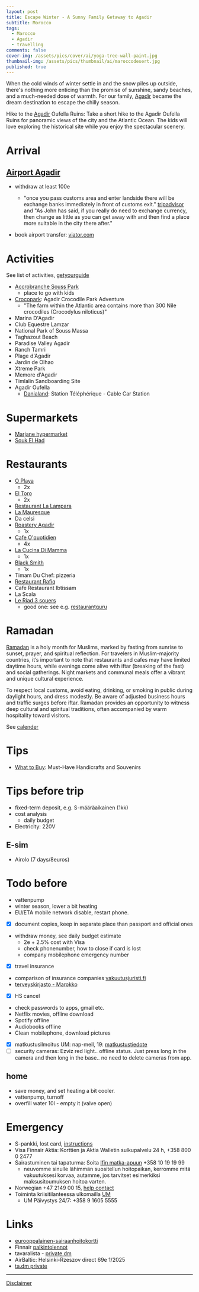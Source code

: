```yaml
---
layout: post
title: Escape Winter - A Sunny Family Getaway to Agadir
subtitle: Morocco
tags:
  - Marocco
  - Agadir
  - travelling
comments: false
cover-img: /assets/pics/cover/ai/yoga-tree-wall-paint.jpg
thumbnail-img: /assets/pics/thumbnail/ai/maroccodesert.jpg
published: true
---
```


When the cold winds of winter settle in and the snow piles up outside, there's nothing more enticing than the promise of sunshine, sandy beaches, and a much-needed dose of warmth. For our family, [Agadir](https://en.wikipedia.org/wiki/Agadir) became the dream destination to escape the chilly season.

Hike to the [Agadir](https://en.wikipedia.org/wiki/Agadir) Oufella Ruins: Take a short hike to the Agadir Oufella Ruins for panoramic views of the city and the Atlantic Ocean. The kids will love exploring the historical site while you enjoy the spectacular scenery.

# Arrival

## [Airport Agadir](https://agaairport.com/)

- withdraw at least 100e
  - "once you pass customs area and enter landside there will be exchange banks immediately in front of customs exit." [tripadvisor](https://www.tripadvisor.com/ShowTopic-g293731-i9519-k14880250-Currency_exchange_Agadir_airport-Agadir_Souss_Massa.html) and "As John has said, if you really do need to exchange currency, then change as little as you can get away with and then find a place more suitable in the city there after."

- book airport transfer: [viator.com](https://www.viator.com/Agadir-tours/Airport-and-Ground-Transfers/d4383-g15-c52?m=33953&supag=1234752577649481&supsc=dat-2328971786433984&supai=77172167770159&supdv=c&supnt=nt:o&suplp=142257&supli=142596&supti=dat-2328971786433984&tsem=true&supci=dat-2328971786433984&supkw=agadir%20airport%20money%20change&msclkid=184de64aac901474897581fad66d9848)

# Activities

See list of activities, [getyourguide](https://www.getyourguide.com/agadir-l1413)

- [Accrobranche Souss Park](https://www.tripadvisor.com/Attraction_Review-g293731-d3387559-Reviews-Accrobranche_Souss_Park-Agadir_Souss_Massa.html)
  - place to go with kids
- [Crocopark](https://www.tripadvisor.com/AttractionProductReview-g293731-d19597219-Agadir_Crocodile_Park_Adventure-Agadir_Souss_Massa.html): Agadir Crocodile Park Adventure
  - "The farm within the Atlantic area contains more than 300 Nile crocodiles (Crocodylus niloticus)"
- Marina D'Agadir
- Club Equestre Lamzar
- National Park of Souss Massa
- Taghazout Beach
- Paradise Valley Agadir
- Ranch Tamri
- Plage d'Agadir
- Jardin de Olhao
- Xtreme Park
- Memore d'Agadir
- Timlalin Sandboarding Site
- Agadir Oufella
  - [Danialand](https://danialand.com/): Station Téléphérique - Cable Car Station


# Supermarkets

- [Marjane hypermarket](https://maps.app.goo.gl/kfL1fZNFX4SWXmyb8)
- [Souk El Had](https://soukelhad.shop/)
  
# Restaurants

- [O Playa](https://www.tripadvisor.co.uk/Restaurant_Review-g293731-d6834306-Reviews-O_Playa-Agadir_Souss_Massa.html)
  - 2x
- [El Toro](https://www.tripadvisor.co.uk/Restaurant_Review-g293731-d6368387-Reviews-El_Toro-Agadir_Souss_Massa.html)
  - 2x
- [Restaurant La Lampara](https://restaurantguru.com/La-Lampara-Agadir)
- [La Mauresque](https://www.tripadvisor.fr/Restaurant_Review-g293731-d1054175-Reviews-Le_Mauresque-Agadir_Souss_Massa.html)
- Da celsi
- [Roastery Agadir](https://maps.app.goo.gl/k7SDkriU69EMbAQ66)
  - 1x
- [Cafe O'quotidien](https://maps.app.goo.gl/d31ejdYfeaCp1Rjq9)
  - 4x
- [La Cucina Di Mamma](https://maps.app.goo.gl/a2YJsQPkaPMAuVfz6)
  - 1x
- [Black Smith](https://maps.app.goo.gl/bniuGkf7tv8nCjjf7)
  - 1x
- Timam Du Chef: pizzeria
- [Restaurant Rafiq](https://www.tripadvisor.com/Restaurant_Review-g293731-d11894152-Reviews-Restaurant_Rafiq-Agadir_Souss_Massa.html)
- Cafe Restaurant Ibtissam 
- La Scala
- [Le Riad 3 souers](https://www.tripadvisor.com/Restaurant_Review-g1452345-d26223450-Reviews-Le_Riad_des_3_soeurs-Tamraght_Agadir_Souss_Massa.html)
  - good one: see e.g. [restaurantguru](https://fr.restaurantguru.com/Le-Riad-des-3-Soeurs-Tamraght#google_vignette)


# Ramadan

[Ramadan](https://en.wikipedia.org/wiki/Ramadan) is a holy month for Muslims, marked by fasting from sunrise to sunset, prayer, and spiritual reflection. For travelers in Muslim-majority countries, it’s important to note that restaurants and cafes may have limited daytime hours, while evenings come alive with iftar (breaking of the fast) and social gatherings. Night markets and communal meals offer a vibrant and unique cultural experience.

To respect local customs, avoid eating, drinking, or smoking in public during daylight hours, and dress modestly. Be aware of adjusted business hours and traffic surges before iftar. Ramadan provides an opportunity to witness deep cultural and spiritual traditions, often accompanied by warm hospitality toward visitors.

See [calender](https://www.calendardate.com/ramadan_2025.htm#google_vignette)

# Tips

- [What to Buy](https://agadirinsider.com/artisans-market-handicrafts-and-souvenirs-in-agadir/): Must-Have Handicrafts and Souvenirs

# Tips before trip

- fixed-term deposit, e.g. S-määräaikainen (1kk)
- cost analysis
  - daily budget
- Electricity: 220V

## E-sim

- Airolo (7 days/8euros)

# Todo before

- vattenpump
- winter season, lower a bit heating
- EU/ETA mobile network disable, restart phone.
- [x] document copies, keep in separate place than passport and official ones
- withdraw money, see daily budget estimate
  - 2e + 2.5% cost with Visa
  - check phonenumber, how to close if card is lost
  - company mobilephone emergency number
- [x]  travel insurance
  - comparison of insurance companies [vakuutusjuristi.fi](https://www.vakuutusjuristi.fi/mita-matkavakuutuksesta-korvataan-vertailu-2025/)
  - [terveyskirjasto - Marokko](https://www.terveyskirjasto.fi/mat01052)
- [x]  HS cancel
- check passwords to apps, gmail etc.
- Netflix movies, offline download
- Spotify offline
- Audiobooks offline
- Clean mobilephone, download pictures
- [x]  matkustusilmoitus UM: nap-meil, 19: [matkustustiedote](https://um.fi/matkustustiedote/-/c/MA)
- [ ]  security cameras: Ezviz red light.. offline status. Just press long in the camera and then long in the base.. no need to delete cameras from app. 

## home

- save money, and set heating a bit cooler.
- vattenpump, turnoff
- overfill water 10l - empty it (valve open)

# Emergency

- S-pankki, lost card, [instructions](https://www.s-pankki.fi/fi/asiakaspalvelu/ukk/kysymykset/kortit/miten-toimin-jos-korttini-katoaa/)
- Visa Finnair Aktia: Korttien ja Aktia Walletin sulkupalvelu 24 h, +358 800 0 2477 
- Sairastuminen tai tapaturma: Soita [Ifin matka-apuun](https://www.if.fi/henkiloasiakkaat/vahingot/henkilo/matkustaja#matka-apu) +358 10 19 19 99
  - neuvomme sinulle lähimmän suositellun hoitopaikan, kerromme mitä vakuutuksesi korvaa, autamme, jos tarvitset esimerkiksi maksusitoumuksen hoitoa varten.
- Norwegian  +47 2149 00 15, [help contact](https://www.norwegian.com/en/help-contact/)
- Toiminta kriisitilanteessa ulkomailla [UM](https://um.fi/toiminta-kriisitilanteessa-ulkomailla)
  - UM Päivystys 24/7: +358 9 1605 5555

# Links

- [eurooppalainen-sairaanhoitokortti](https://www.kela.fi/eurooppalainen-sairaanhoitokortti)
- Finnair [palkintolennot](https://www.finnair.com/fi-fi/finnair-plus/ker%C3%A4%C3%A4-ja-k%C3%A4yt%C3%A4-avioksia/k%C3%A4yt%C3%A4-avioksia-finnairin-lentopalkintoihin)
- tavaralista - [private dm](https://docs.google.com/spreadsheets/d/19BkGyPCeYUFju6qmrPmDd3s-zcD2MNX5jRguvoorb1c/edit?gid=687918509#gid=687918509)
- AirBaltic: Helsinki-Rzeszov direct 69e 1/2025
- [ta.dm private](https://docs.google.com/document/d/1T16UcyLhDj7sKD5XzPfAMBlVPDZ5JrPKEQc6hTa3Uj4/edit?usp=sharing)

---

[Disclaimer](https://talonendm.github.io/disclaimer)

